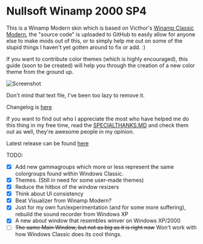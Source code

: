 # Nullsoft Winamp 2000 SP4
This is a Winamp Modern skin which is based on Victhor's [Winamp Classic Modern](https://www.deviantart.com/victhor/art/Winamp-Classic-Modern-by-Victhor-805797724), the "source code" is uploaded to GitHub to easily allow for anyone else to make mods out of this, or to simply help me out on some of the stupid things I haven't yet gotten around to fix or add. :)

If you want to contribute color themes (which is highly encouraged), this guide (soon to be created) will help you through the creation of a new color theme from the ground up.

![Screenshot](https://github.com/The1Freeman/Winamp2000SP4/blob/master/screenshot.png?raw=true)

Don't mind that text file, I've been too lazy to remove it.

Changelog is [here](https://github.com/The1Freeman/Winamp2000SP4/blob/master/CHANGELOG.md)

If you want to find out who I appreciate the most who have helped me do this thing in my free time, read the [SPECIALTHANKS.MD](https://github.com/The1Freeman/Winamp2000SP4/blob/master/SPECIALTHANKS.md) and check them out as well, they're awesome people in my opinion.

Latest release can be found [here](https://github.com/The1Freeman/Winamp2000SP4/releases)

TODO:

 - [x] Add new gammagroups which more or less represent the same colorgroups found within Windows Classic.
 - [x] Themes. (Still in need for some user-made themes)
 - [x] Reduce the hitbox of the window resizers
 - [x] Think about UI consistency
 - [x] Beat Visualizer from Winamp Modern?
 - [x] Just for my own fun/experimentation (and for some more suffering), rebuild the sound recorder from Windows XP
 - [x] A new about window that resembles winver on Windows XP/2000
 - [ ] ~~The same Main Window, but not as big as it is right now~~ Won't work with how Windows Classic does its cool things.
